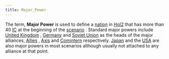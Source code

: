 ```yaml
---
title: Major_Power
---
```



The term, **Major Power** is used to define a
[nation](/wiki/index.php?title=Nation&action=edit&redlink=1 "Nation (page does not exist)")
in [HoI2](/wiki/HoI2 "HoI2") that has more than 40 [IC](/wiki/IC "IC")
at the beginning of the
[scenario](/wiki/index.php?title=Scenario&action=edit&redlink=1 "Scenario (page does not exist)")
. Standard major powers include [United
Kingdom](/wiki/United_Kingdom "United Kingdom") ,
[Germany](/wiki/Germany "Germany") and [Soviet
Union](/wiki/Soviet_Union "Soviet Union") as the heads of the major
alliances, [Allies](/wiki/Allies "Allies") , [Axis](/wiki/Axis "Axis")
and [Comintern](/wiki/Comintern "Comintern") respectively.
[Japan](/wiki/Japan "Japan") and the [USA](/wiki/USA "USA") are also
major powers in most scenarios although usually not attached to any
alliance at that point.
